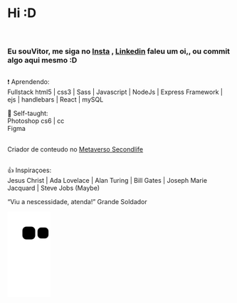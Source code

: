 <h1>Hi :D </h1><br>
<h3>Eu sou<strong>Vitor</strong>, me siga no <a href="https://www.instagram.com/vitorschapieski/">Insta</a> , <a href="https://www.linkedin.com/in/vitor-schapieski-bbb6951b7/">Linkedin</a> faleu um oi,, ou commit algo aqui mesmo :D </h3>

##
:exclamation: Aprendendo:<br>
Fullstack
html5 | css3 | Sass | Javascript | NodeJs | Express Framework | ejs | handlebars | React | mySQL

:muscle: Self-taught: <br>
Photoshop cs6 | cc <br>
Figma

##
Criador de conteudo no <a href="https://secondlife.com/">Metaverso Secondlife<a>
##
 
:+1: Inspiraçoes: <br>
Jesus Christ | Ada Lovelace | Alan Turing | Bill Gates | Joseph Marie Jacquard | Steve Jobs (Maybe)


“Viu a nescessidade, atenda!” Grande Soldador



 
![Snake animation](https://github.com/vitorschapieski/vitorschapieski/blob/output/github-contribution-grid-snake.svg)





